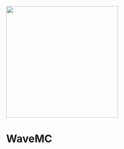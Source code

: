 <img src="https://4r1tfd9ccoygbrkd.public.blob.vercel-storage.com/img/WaveMC-1pgFUkGKHmPsw7a6VKUbRzdgtDfTGI.png" width="300px"/>

# WaveMC
